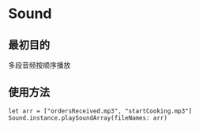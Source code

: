 # Sound

## 最初目的 
多段音频按顺序播放

## 使用方法

```
let arr = ["ordersReceived.mp3", "startCooking.mp3"]  
Sound.instance.playSoundArray(fileNames: arr)
```

